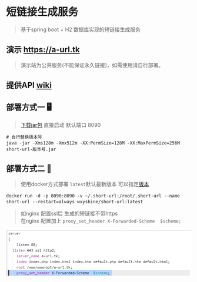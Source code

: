 # 短链接生成服务
> 基于spring boot + H2 数据库实现的短链接生成服务

## 演示  <a href="http://a-url.tk" target="_blank">https://a-url.tk </a>  
> 演示站为公共服务(不能保证永久链接)，如需使用请自行部署。

## 提供API  <a href="https://github.com/wxyShine/short-url/wiki/Short-Url-Api" target="_blank">wiki</a>  


## 部署方式一 🖥️

> <a href="https://github.com/wxyShine/short-url/releases" target="_blank">下载jar包</a> 直接启动 默认端口 8090

```shell
# 自行替换版本号
java -jar -Xms128m -Xmx512m -XX:PermSize=128M -XX:MaxPermSize=256M  short-url-版本号.jar

```

## 部署方式二 🐋

> 使用docker方式部署 `latest`默认最新版本 可以指定<a href="https://hub.docker.com/r/wxyshine/short-url/tags" target="_blank">版本</a>

```shell
docker run -d -p 8090:8090 -v ~/.short-url:/root/.short-url --name short-url --restart=always wxyshine/short-url:latest
```     


> 如nginx 配置ssl后 生成的短链接不带https  
> 在nginx 配置加上 `proxy_set_header X-Forwarded-Scheme  $scheme;`  

![conf](./images/ssl-config.png)
